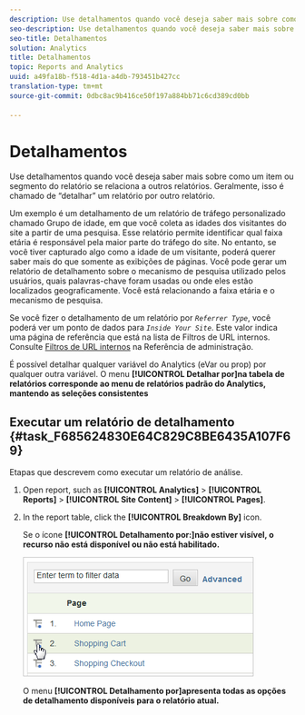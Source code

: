 ```yaml
---
description: Use detalhamentos quando você deseja saber mais sobre como um item ou segmento do relatório se relaciona a outros relatórios. Geralmente, isso é chamado de “detalhar” um relatório por outro relatório.
seo-description: Use detalhamentos quando você deseja saber mais sobre como um item ou segmento do relatório se relaciona a outros relatórios. Geralmente, isso é chamado de “detalhar” um relatório por outro relatório.
seo-title: Detalhamentos
solution: Analytics
title: Detalhamentos
topic: Reports and Analytics
uuid: a49fa18b-f518-4d1a-a4db-793451b427cc
translation-type: tm+mt
source-git-commit: 0dbc8ac9b416ce50f197a884bb71c6cd389cd0bb

---
```



# Detalhamentos

Use detalhamentos quando você deseja saber mais sobre como um item ou segmento do relatório se relaciona a outros relatórios. Geralmente, isso é chamado de “detalhar” um relatório por outro relatório.

Um exemplo é um detalhamento de um relatório de tráfego personalizado chamado Grupo de idade, em que você coleta as idades dos visitantes do site a partir de uma pesquisa. Esse relatório permite identificar qual faixa etária é responsável pela maior parte do tráfego do site. No entanto, se você tiver capturado algo como a idade de um visitante, poderá querer saber mais do que somente as exibições de páginas. Você pode gerar um relatório de detalhamento sobre o mecanismo de pesquisa utilizado pelos usuários, quais palavras-chave foram usadas ou onde eles estão localizados geograficamente. Você está relacionando a faixa etária e o mecanismo de pesquisa.

Se você fizer o detalhamento de um relatório por *`Referrer Type`*, você poderá ver um ponto de dados para *`Inside Your Site`*. Este valor indica uma página de referência que está na lista de Filtros de URL internos. Consulte [Filtros de URL internos](https://marketing.adobe.com/resources/help/en_US/reference/internal_URL_filter.html) na Referência de administração.

É possível detalhar qualquer variável do Analytics (eVar ou prop) por qualquer outra variável. O menu **[!UICONTROL Detalhar por]na tabela de relatórios corresponde ao menu de relatórios padrão do Analytics, mantendo as seleções consistentes**

## Executar um relatório de detalhamento {#task_F685624830E64C829C8BE6435A107F69}

Etapas que descrevem como executar um relatório de análise.

<!-- 

t_reports_breakdown.xml

 -->

1. Open report, such as **[!UICONTROL Analytics]** &gt; **[!UICONTROL Reports]** &gt; **[!UICONTROL Site Content]** &gt; **[!UICONTROL Pages]**.
1. In the report table, click the **[!UICONTROL Breakdown By]** icon.

   Se o ícone **[!UICONTROL Detalhamento por:]não estiver visível, o recurso não está disponível ou não está habilitado.**

   ![](assets/breakdown.png)

   O menu **[!UICONTROL Detalhamento por]apresenta todas as opções de detalhamento disponíveis para o relatório atual.**
